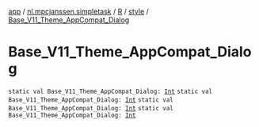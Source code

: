 [app](../../../index.md) / [nl.mpcjanssen.simpletask](../../index.md) / [R](../index.md) / [style](index.md) / [Base_V11_Theme_AppCompat_Dialog](.)

# Base_V11_Theme_AppCompat_Dialog

`static val Base_V11_Theme_AppCompat_Dialog: `[`Int`](https://kotlinlang.org/api/latest/jvm/stdlib/kotlin/-int/index.html)
`static val Base_V11_Theme_AppCompat_Dialog: `[`Int`](https://kotlinlang.org/api/latest/jvm/stdlib/kotlin/-int/index.html)
`static val Base_V11_Theme_AppCompat_Dialog: `[`Int`](https://kotlinlang.org/api/latest/jvm/stdlib/kotlin/-int/index.html)
`static val Base_V11_Theme_AppCompat_Dialog: `[`Int`](https://kotlinlang.org/api/latest/jvm/stdlib/kotlin/-int/index.html)